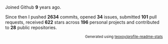 Joined Github **9** years ago.

Since then I pushed **2634** commits, opened **34** issues, submitted **101** pull requests, received **622** stars across **196** personal projects and contributed to **28** public repositories.

<p align="right"><sub>Generated using <a href="https://github.com/marketplace/actions/profile-readme-stats">teoxoy/profile-readme-stats</a></sub></p>
